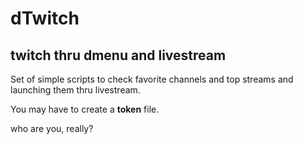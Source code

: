 # dTwitch #
## twitch thru dmenu and livestream ##
Set of simple scripts to check favorite channels and top streams and launching
them thru livestream. 

You may have to create a **token** file. 

who are you, really? 
